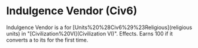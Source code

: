 # Indulgence Vendor (Civ6)

Indulgence Vendor is a for [Units%20%28Civ6%29%23Religious](religious units) in "[Civilization%20VI](Civilization VI)".
Effects.
Earns 100 if it converts a to its for the first time.